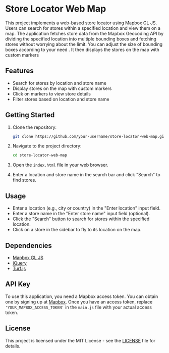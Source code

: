 # Store Locator Web Map

This project implements a web-based store locator using Mapbox GL JS. Users can search for stores within a specified location and view them on a map. The application fetches store data from the Mapbox Geocoding API by dividing the specified location into multiple bounding boxes and fetching stores without worrying about the limit. You can adjust the size of bounding boxes according to your need . It then displays the stores on the map with custom markers

## Features

- Search for stores by location and store name
- Display stores on the map with custom markers
- Click on markers to view store details
- Filter stores based on location and store name

## Getting Started

1. Clone the repository:

    ```bash
    git clone https://github.com/your-username/store-locator-web-map.git
    ```

2. Navigate to the project directory:

    ```bash
    cd store-locator-web-map
    ```

3. Open the `index.html` file in your web browser.

4. Enter a location and store name in the search bar and click "Search" to find stores.

## Usage

- Enter a location (e.g., city or country) in the "Enter location" input field.
- Enter a store name in the "Enter store name" input field (optional).
- Click the "Search" button to search for stores within the specified location.
- Click on a store in the sidebar to fly to its location on the map.

## Dependencies

- [Mapbox GL JS](https://docs.mapbox.com/mapbox-gl-js/api/)
- [jQuery](https://jquery.com/)
- [Turf.js](https://turfjs.org/)

## API Key

To use this application, you need a Mapbox access token. You can obtain one by signing up at [Mapbox](https://www.mapbox.com/). Once you have an access token, replace `'YOUR_MAPBOX_ACCESS_TOKEN'` in the `main.js` file with your actual access token.

## License

This project is licensed under the MIT License - see the [LICENSE](LICENSE) file for details.

